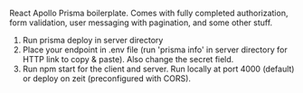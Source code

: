 React Apollo Prisma boilerplate. Comes with fully completed authorization, form validation, user messaging with pagination, and some other stuff.

1. Run prisma deploy in server directory
2. Place your endpoint in .env file (run 'prisma info' in server directory for HTTP link to copy & paste). Also change the secret field.
3. Run npm start for the client and server. Run locally at port 4000 (default) or deploy on zeit (preconfigured with CORS).